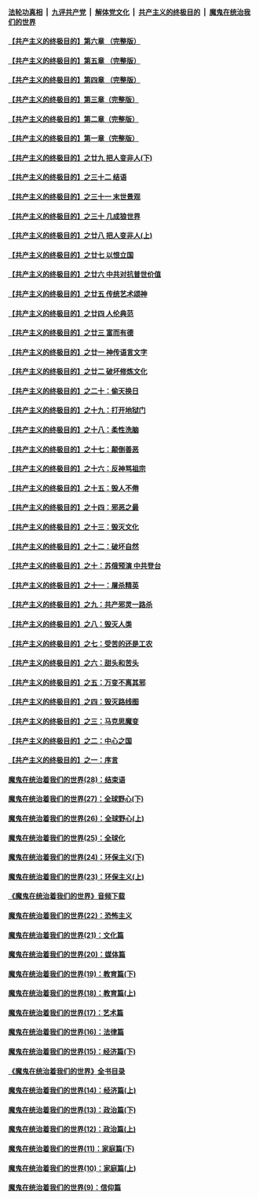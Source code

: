 ####  [法轮功真相](../../../../basic/blob/master/README.md?t=05111902) &nbsp;|&nbsp; [九评共产党](../../../../9ping.md/blob/master/README.md?t=05111902) &nbsp;|&nbsp; [解体党文化](../../../../jtdwh.md/blob/master/README.md?t=05111902)  &nbsp;|&nbsp; [共产主义的终极目的](../../../../gczydzjmd.md/blob/master/README.md?t=05111902) &nbsp;|&nbsp; [魔鬼在统治我们的世界](../../../../mgztzwmdsj.md/blob/master/README.md?t=05111902) 

#### [【共产主义的终极目的】第六章 （完整版）](../pages/nsc422/n11428913.md?t=05111902) 

#### [【共产主义的终极目的】第五章 （完整版）](../pages/nsc422/n11428912.md?t=05111902) 

#### [【共产主义的终极目的】第四章 （完整版）](../pages/nsc422/n11428907.md?t=05111902) 

#### [【共产主义的终极目的】第三章（完整版）](../pages/nsc422/n11428848.md?t=05111902) 

#### [【共产主义的终极目的】第二章（完整版）](../pages/nsc422/n11428831.md?t=05111902) 

#### [【共产主义的终极目的】第一章（完整版）](../pages/nsc422/n11417651.md?t=05111902) 

#### [【共产主义的终极目的】之廿九 把人变非人(下)](../pages/nsc422/n11344140.md?t=05111902) 

#### [【共产主义的终极目的】之三十二 结语](../pages/nsc422/n11360535.md?t=05111902) 

#### [【共产主义的终极目的】之三十一 末世景观](../pages/nsc422/n11351129.md?t=05111902) 

#### [【共产主义的终极目的】之三十 几成狼世界](../pages/nsc422/n11348280.md?t=05111902) 

#### [【共产主义的终极目的】之廿八 把人变非人(上)](../pages/nsc422/n11340492.md?t=05111902) 

#### [【共产主义的终极目的】之廿七 以恨立国](../pages/nsc422/n11336944.md?t=05111902) 

#### [【共产主义的终极目的】之廿六 中共对抗普世价值](../pages/nsc422/n11324785.md?t=05111902) 

#### [【共产主义的终极目的】之廿五 传统艺术颂神](../pages/nsc422/n11296396.md?t=05111902) 

#### [【共产主义的终极目的】之廿四 人伦典范](../pages/nsc422/n11296397.md?t=05111902) 

#### [【共产主义的终极目的】之廿三 富而有德](../pages/nsc422/n11283598.md?t=05111902) 

#### [【共产主义的终极目的】之廿一 神传语言文字](../pages/nsc422/n11263265.md?t=05111902) 

#### [【共产主义的终极目的】之廿二 破坏修炼文化](../pages/nsc422/n11245728.md?t=05111902) 

#### [【共产主义的终极目的】之二十：偷天换日](../pages/nsc422/n11238846.md?t=05111902) 

#### [【共产主义的终极目的】之十九：打开地狱门](../pages/nsc422/n11206376.md?t=05111902) 

#### [【共产主义的终极目的】之十八：柔性洗脑](../pages/nsc422/n11199994.md?t=05111902) 

#### [【共产主义的终极目的】之十七：颠倒善恶](../pages/nsc422/n11179782.md?t=05111902) 

#### [【共产主义的终极目的】之十六：反神骂祖宗](../pages/nsc422/n11166798.md?t=05111902) 

#### [【共产主义的终极目的】之十五：毁人不倦](../pages/nsc422/n11166792.md?t=05111902) 

#### [【共产主义的终极目的】之十四：邪恶之最](../pages/nsc422/n11150249.md?t=05111902) 

#### [【共产主义的终极目的】之十三：毁灭文化](../pages/nsc422/n11135227.md?t=05111902) 

#### [【共产主义的终极目的】之十二：破坏自然](../pages/nsc422/n11135214.md?t=05111902) 

#### [【共产主义的终极目的】之十：苏俄预演 中共登台](../pages/nsc422/n11118424.md?t=05111902) 

#### [【共产主义的终极目的】之十一：屠杀精英](../pages/nsc422/n11118442.md?t=05111902) 

#### [【共产主义的终极目的】之九：共产邪灵一路杀](../pages/nsc422/n11114139.md?t=05111902) 

#### [【共产主义的终极目的】之八：毁灭人类](../pages/nsc422/n11108503.md?t=05111902) 

#### [【共产主义的终极目的】之七：受苦的还是工农](../pages/nsc422/n11101809.md?t=05111902) 

#### [【共产主义的终极目的】之六：甜头和苦头](../pages/nsc422/n11096971.md?t=05111902) 

#### [【共产主义的终极目的】之五：万变不离其邪](../pages/nsc422/n11091285.md?t=05111902) 

#### [【共产主义的终极目的】之四：毁灭路线图](../pages/nsc422/n11086284.md?t=05111902) 

#### [【共产主义的终极目的】之三：马克思魔变](../pages/nsc422/n11061941.md?t=05111902) 

#### [【共产主义的终极目的】之二：中心之国](../pages/nsc422/n11047728.md?t=05111902) 

#### [【共产主义的终极目的】之一：序言](../pages/nsc422/n11086077.md?t=05111902) 

#### [魔鬼在统治着我们的世界(28)：结束语](../pages/nsc422/n10936246.md?t=05111902) 

#### [魔鬼在统治着我们的世界(27)：全球野心(下)](../pages/nsc422/n10928319.md?t=05111902) 

#### [魔鬼在统治着我们的世界(26)：全球野心(上)](../pages/nsc422/n10900318.md?t=05111902) 

#### [魔鬼在统治着我们的世界(25)：全球化](../pages/nsc422/n10788205.md?t=05111902) 

#### [魔鬼在统治着我们的世界(24)：环保主义(下)](../pages/nsc422/n10695307.md?t=05111902) 

#### [魔鬼在统治着我们的世界(23)：环保主义(上)](../pages/nsc422/n10688613.md?t=05111902) 

#### [《魔鬼在统治着我们的世界》音频下载](../pages/nsc422/n10635553.md?t=05111902) 

#### [魔鬼在统治着我们的世界(22)：恐怖主义](../pages/nsc422/n10614727.md?t=05111902) 

#### [魔鬼在统治着我们的世界(21)：文化篇](../pages/nsc422/n10597706.md?t=05111902) 

#### [魔鬼在统治着我们的世界(20)：媒体篇](../pages/nsc422/n10586579.md?t=05111902) 

#### [魔鬼在统治着我们的世界(19)：教育篇(下)](../pages/nsc422/n10564808.md?t=05111902) 

#### [魔鬼在统治着我们的世界(18)：教育篇(上)](../pages/nsc422/n10526970.md?t=05111902) 

#### [魔鬼在统治着我们的世界(17)：艺术篇](../pages/nsc422/n10499093.md?t=05111902) 

#### [魔鬼在统治着我们的世界(16)：法律篇](../pages/nsc422/n10485969.md?t=05111902) 

#### [魔鬼在统治着我们的世界(15)：经济篇(下)](../pages/nsc422/n10469975.md?t=05111902) 

#### [《魔鬼在统治着我们的世界》全书目录](../pages/nsc422/n10464261.md?t=05111902) 

#### [魔鬼在统治着我们的世界(14)：经济篇(上)](../pages/nsc422/n10457370.md?t=05111902) 

#### [魔鬼在统治着我们的世界(13)：政治篇(下)](../pages/nsc422/n10448270.md?t=05111902) 

#### [魔鬼在统治着我们的世界(12)：政治篇(上)](../pages/nsc422/n10444576.md?t=05111902) 

#### [魔鬼在统治着我们的世界(11)：家庭篇(下)](../pages/nsc422/n10440961.md?t=05111902) 

#### [魔鬼在统治着我们的世界(10)：家庭篇(上)](../pages/nsc422/n10435448.md?t=05111902) 

#### [魔鬼在统治着我们的世界(9)：信仰篇](../pages/nsc422/n10432159.md?t=05111902) 

